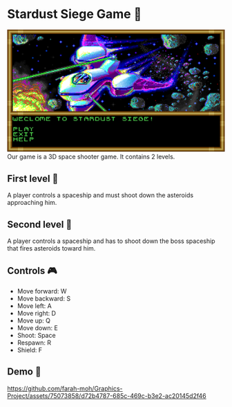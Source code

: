
# Stardust Siege Game 🚀
![Alt text](image-2.png)
Our game is a 3D space shooter game. It contains 2 levels.
## First level 🌌
A player controls a spaceship and must shoot down the asteroids approaching him.
## Second level 🤖
A player controls a spaceship and has to shoot down the boss spaceship that fires asteroids toward him.

## Controls 🎮
- Move forward: W
- Move backward: S
- Move left: A
- Move right: D
- Move up: Q
- Move down: E
- Shoot: Space
- Respawn: R
- Shield: F

## Demo 🎥
https://github.com/farah-moh/Graphics-Project/assets/75073858/d72b4787-685c-469c-b3e2-ac20145d2f46

